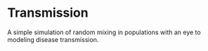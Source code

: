 Transmission
============

A simple simulation of random mixing in populations with an eye to modeling disease transmission.
